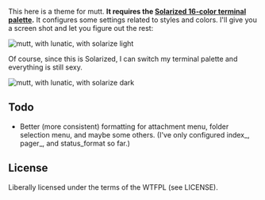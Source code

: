 This here is a theme for mutt. **It requires the [Solarized 16-color
terminal
palette](https://github.com/altercation/vim-colors-solarized#important-note-for-terminal-users).**
It configures some settings related to
styles and colors. I'll give you a screen shot and let you figure out the
rest:

![mutt, with lunatic, with solarize light](http://i.imgur.com/frzqEGx.png)

Of course, since this is Solarized, I can switch my terminal palette and
everything is still sexy.

![mutt, with lunatic, with solarize dark](http://i.imgur.com/RCVZU35.png)

## Todo

* Better (more consistent) formatting for attachment menu, folder selection
  menu, and maybe some others. (I've only configured index_, pager_, and
  status_format so far.)

## License

Liberally licensed under the terms of the WTFPL (see LICENSE).
